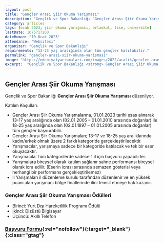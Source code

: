 ```yaml
---
layout: post
title: "Gençler Arası Şiir Okuma Yarışması"
description: "Gençlik ve Spor Bakanlığı 'Gençler Arası Şiir Okuma Yarışması' düzenliyor."
category: articles
tags: [ocak 2023, şiir okuma yarışması, ortaokul, lise, üniversite]
lastDate: 1675717200
dateHuman: "10 Ocak 2023"
attendance: "Websitesi"
organizer: "Gençlik ve Spor Bakanlığı"
requirements: "13-25 yaş aralığında olan tüm gençler katılabilir."
permalink: "gencler-arasi-siir-okuma-yarismasi"
image: "https://edebiyatyarismalari.com/images/2022/aralik/gencler-arasi-siir-okuma-yarismasi.jpg"
excerpt:  "Gençlik ve Spor Bakanlığı <strong> Gençler Arası Şiir Okuma Yarışması </strong> düzenliyor."
---
```


## Gençler Arası Şiir Okuma Yarışması
Gençlik ve Spor Bakanlığı **Gençler Arası Şiir Okuma Yarışması** düzenliyor.  

Katılım Koşulları:
- Gençler Arası Şiir Okuma Yarışmalarına, 01.01.2023 tarihi esas alınarak 13-17 yaş aralığında olan (02.01.2005 – 01.01.2010 arasında doğanlar) ile 18-25 yaş aralığında olan (02.01.1997 – 01.01.2005 arasında doğanlar) tüm gençler başvurabilir.
- Gençler Arası Şiir Okuma Yarışmaları; 13-17 ve 18-25 yaş aralıklarında kadın/erkek olmak üzere 2 farklı kategoride gerçekleştirilecektir.
- Yarışmacılar, yarışmaya sadece bir kategoride katılacak ve tek bir eser okuyacaktır.
- Yarışmacılar tüm kategorilerde sadece 1 il için başvuru yapabilirler.
- Yarışmalara bireysel olarak katılım sağlanır sahne performansı bireysel olarak icra edilir. (Eserin icrası sırasında semazen gösterisi veya herhangi bir performans gerçekleştirilemez)
- İl Yarışmaları il düzenleme kurulu tarafından düzenlenir ve en yüksek puanı alan yarışmacı bölge finallerinde ilini temsil etmeye hak kazanır.

### Gençler Arası Şiir Okuma Yarışması Ödülleri
- Birinci: Yurt Dışı Hareketlilik Programı Ödülü
- İkinci: Dizüstü Bilgisayar
- Üçüncü: Akıllı Telefon


### [Başvuru Formu](https://e-genc.gsb.gov.tr/EGenc/Basvuru/SiirYarismasi#step-1/?ref=edebiyatyarismalari.com){:rel="nofollow"}{:target="_blank"}{:class="gtag"}